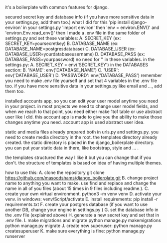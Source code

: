 it's a boilerplate with common features for django.

secured secret key and database info (if you have more sensitive data in your settings.py, add them too.)
    what I did for this 
    'pip install django-environ'
    in your settings.py 'import environ'
    then 'env = environ.ENV()'
    and 'environ.Env.read_env()'
    then I made a .env file in the same folder of settings.py and set these variables:
        A. SECRET_KEY    (ex: SECRET_KEY=yoursecretkey)
        B. DATABASE_NAME (ex: DATABASE_NAME=postgresdatabase)
        C. DATABASE_USER (ex: DATABASE_USER=yourdatabaseusername)
        D. DATABASE_PASS (ex: DATABASE_PASS=yourpassword)
    no need for '' in these variables.
    in the settings.py:
        A. SECRET_KEY = env('SECRET_KEY')
        in the DATABASES section:
        B. 'NAME': env('DATABASE_NAME')
        C. 'USER': env('DATABASE_USER')
        D. 'PASSWORD': env('DATABASE_PASS')
    remember you need to make .env file yourself and set that 4 variables in the .env file too.
    if you have more sensitive data in your settings.py like email and ..., add them too.


installed accounts app, so you can edit your user model anytime you need in your project.
    in most projects we need to change user model fields, and when we reach to that point, you need either make 1to1 table or use abstract user like I did.
    this account app is made to give you the ability to make those changes anytime you need.
    account app is used abstract user idea.


static and media files already prepared both in urls.py and settings.py.
    you need to create media directory in the root. the templates directory already created.
    the static directory is placed in the django_boilerplate directory. you can put your static data in there, like bootstrap, style and ... .
    

the templates structured the way I like it but you can change that if you don't.
    the structure of templates is based on idea of having multiple themes.

how to use this:
    A. clone the repository
        git clone https://github.com/masoodshams/django_boilerplate.git
    B. change project name to anything you want to make. use find and replace and change the name in all of you files (about 15 times in 9 files including readme.).
    C. create your own virtual environment.
        python3 -m venv venv
    D. activate your venv.
        in windows: venv/Script/activate
    E. install requirements:
        pip install -r requirements.txt
    F. create your postgres database (if you want to use another DB, change your engine in settings.py )
    G. set the database info in the .env file (explained above)
    H. generate a new secret key and set that in .env file. 
    I. make migrations and migrate
        python manage.py makemigrations
        python manage.py migrate
    J. create new superuser:
        python manage.py createsuperuser
    K. make sure everything is fine:
        python manage.py runserver